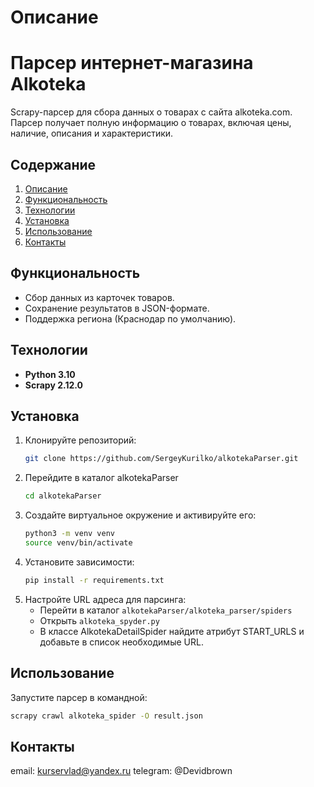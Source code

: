 # Описание
# Парсер интернет-магазина Alkoteka
Scrapy-парсер для сбора данных о товарах с сайта alkoteka.com. Парсер получает полную информацию о товарах, включая цены, наличие, описания и характеристики.

## Содержание

1. [Описание](#Описание)
2. [Функциональность](#функциональность)
3. [Технологии](#технологии)
4. [Установка](#установка)
5. [Использование](#использование)
6. [Контакты](#контакты)

## Функциональность
  - Сбор данных из карточек товаров.
  - Сохранение результатов в JSON-формате.
  - Поддержка региона (Краснодар по умолчанию).

## Технологии
  - **Python 3.10**
  - **Scrapy 2.12.0**

## Установка
1. Клонируйте репозиторий:
   ```bash
   git clone https://github.com/SergeyKurilko/alkotekaParser.git
   ```
2. Перейдите в каталог alkotekaParser
   ```bash
   cd alkotekaParser
   ```
3. Создайте виртуальное окружение и активируйте его:
   ```bash
   python3 -m venv venv
   source venv/bin/activate 
   ```
4. Установите зависимости:
   ```bash
   pip install -r requirements.txt
   ```
5. Настройте URL адреса для парсинга:
   - Перейти в каталог `alkotekaParser/alkoteka_parser/spiders`
   - Открыть `alkoteka_spyder.py`
   - В классе AlkotekaDetailSpider найдите атрибут START_URLS и добавьте в список необходимые URL.

## Использование
Запустите парсер в командной:
   ```bash
   scrapy crawl alkoteka_spider -O result.json
   ```

## Контакты
email: kurservlad@yandex.ru 
telegram: @Devidbrown
